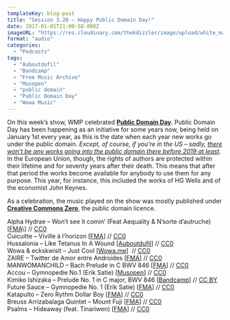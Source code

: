 ```yaml
---
templateKey: blog-post
title: "Session 3.20 – Happy Public Domain Day!"
date: 2017-01-01T21:00:58.000Z
imageURL: "https://res.cloudinary.com/thekdizzler/image/upload/white_market/CC0-Bookcase-by-janko-ferlic.jpg"
format: "audio"
categories:
  - "Podcasts"
tags:
  - "Auboutdufil"
  - "Bandcamp"
  - "Free Music Archive"
  - "Musopen"
  - "public domain"
  - "Public Domain Day"
  - "Wowa Music"
---
```

On this week’s show, WMP celebrated **[Public Domain Day](https://en.wikipedia.org/wiki/Public_Domain_Day)**. Public Domain Day has been happening as an initiative for some years now, being held on January 1st every year, as this is the date when each year new works go under the public domain. _Except, of course, if you’re in the US – sadly, [there won’t be any works going into the public domain there before 2019 at least](https://web.law.duke.edu/cspd/publicdomainday)._  In the European Union, though, the rights of authors are protected within their lifetime and for seventy years after their death. This means that after that period the works become available for anybody to use them for any purpose. This year, for instance, this included the works of HG Wells and of the economist John Keynes.

As a celebration, the music played on the show was mostly published under [**Creative Commons Zero**](https://creativecommons.org/publicdomain/zero/1.0/), the public domain licence.

Alpha Hydrae – Won’t see it comin’ (Feat Aequality & N’sorte d’autruche) \[[FMA](http://freemusicarchive.org/music/Alpha_Hydrae/uu_)\] // [CC0](https://creativecommons.org/publicdomain/zero/1.0/)  
Cuicuitte – Viville à l’horizon \[[FMA](http://freemusicarchive.org/music/Cuicuitte/Nous_avons_vu_le_Diable)\] // [CC0](https://creativecommons.org/publicdomain/zero/1.0/)  
Hussalonia – Like Tetanus In A Wound \[[Auboutdufil](http://www.auboutdufil.com/index.php?id=267#downloads)\] // [CC0](https://creativecommons.org/publicdomain/zero/1.0/)  
Wowa & eckskwisit – Just Cool \[[Wowa.me](http://www.wowa.me/post/151397163517/just-cool-hip-hop-meidum-by-wowa)\]  // [CC0](https://creativecommons.org/publicdomain/zero/1.0/)  
ZAIRE – Twitter de Amor entre Androides \[[FMA](http://freemusicarchive.org/music/ZAIRE/zaire)\] // [CC0](https://creativecommons.org/publicdomain/zero/1.0/)  
MANWOMANCHILD – Bach Prelude in C BWV 846 \[[FMA](http://freemusicarchive.org/music/Masters_Remastered/Masters_Remastered)\] // [CC0](https://creativecommons.org/publicdomain/zero/1.0/)  
Accou – Gymnopedie No.1 (Erik Satie) \[[Musopen](https://musopen.org/music/2034/erik-satie/gymnopedie-no-1-guitar-arr/)\] // [CC0](https://creativecommons.org/publicdomain/zero/1.0/)  
Kimiko Ishizaka – Prelude No. 1 in C major, BWV 846 \[[Bandcamp](http://music.kimiko-piano.com/album/bach-well-tempered-clavier-book-1)\] // [CC BY](https://creativecommons.org/licenses/by/3.0/)  
Future Sauce – Gymnopedie No. 1 (Erik Satie) \[[FMA](http://freemusicarchive.org/music/Masters_Remastered/Masters_Remastered)\] // [CC0](https://creativecommons.org/publicdomain/zero/1.0/)  
Katapulto – Zero Rythm Dollar Boy \[[FMA](http://freemusicarchive.org/music/Katapulto/Purity_and_Danger)\] // [CC0](https://creativecommons.org/publicdomain/zero/1.0/)  
Breuss Arrizabalaga Quintet – Mount Fuji \[[FMA](http://freemusicarchive.org/music/Breuss_Arrizabalaga_Quintet/Nfamoudou-Boudougou)\] // [CC0](https://creativecommons.org/publicdomain/zero/1.0/)  
Psalms – Hideaway (feat. Tinariwen) \[[FMA](http://freemusicarchive.org/music/Psalters/us_vs_us)\] // [CC0](https://creativecommons.org/publicdomain/zero/1.0/)